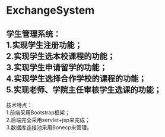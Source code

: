 # ExchangeSystem
学生管理系统：<br/>
  1.实现学生注册功能；<br/>
  2.实现学生选本校课程的功能；<br/>
  3.实现学生申请留学的功能；<br/>
  4.实现学生选择合作学校的课程的功能；<br/>
  5.实现老师、学院主任审核学生选课的功能；<br/>
  -----------------------------------
技术特点：<br/>
  1.前端采用Bootstrap框架；<br/>
  2.后端完全采用servlet+jsp来完成；<br/>
  3.数据库连接池采用Bonecp来管理。<br/>
